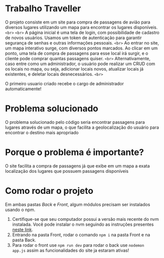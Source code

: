 # Trabalho Traveller

O projeto consiste em um site para compra de passagens de avião para diversos lugares utilizando um mapa para encontrar os lugares disponíveis.`<br>` `<br>`
A página inicial é uma tela de login, com possibilidade de cadastro de novos usuários. Usamos um token de autenticação para garantir segurança de senhas e outras informações pessoais. `<br>`
Ao entrar no site, um mapa interativo surge, com diversos pontos marcados. Ao clicar em um ponto, uma tela de compra de passagens para esse local irá surgir, e o cliente pode comprar quantas passagens quiser. `<br>`
Alternativamente, caso entre como um administrador, o usuário pode realizar um CRUD com os locais no mapa, ou seja, adicionar locais novos, atualizar locais já existentes, e deletar locais desnecessários. `<br>`

O primeiro usuario criado recebe o cargo de administrador automaticamente!

# Problema solucionado

O problema solucionado pelo código seria encontrar passagens para lugares através de um mapa, o que facilita a geolocalização do usuário para encontrar o destino mais apropriado

# Porque o problema é importante?

O site facilita a compra de passagens já que exibe em um mapa a exata localização dos lugares que possuem passagens disponíveis

# Como rodar o projeto

Em ambas pastas *Back* e *Front*, algum módulos precisam ser instalados usando o npm.

1. Certifique-se que seu computador possui a versão mais recente do nvm instalada. Você pode instalar o nvm seguindo as instruções presentes [neste link](https://github.com/nvm-sh/nvm?tab=readme-ov-file#important-notes).
2. Entrando na pasta Front, rodar o comando `npm i` na pasta Front e na pasta Back.
3. Para rodar o front use `npm run dev`  para rodar o back use `nodemon app.js` assim as funcionalidades do site ja estaram ativas!
